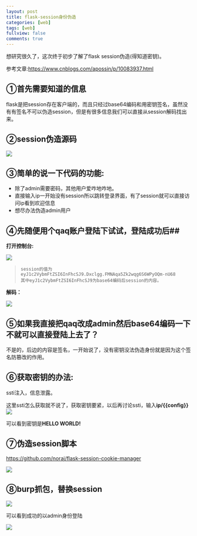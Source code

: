 ```yaml
---
layout: post
title: flask-session身份伪造
categories: [web]
tags: [web]
fullview: false
comments: true
---
```


想研究很久了，这次终于初步了解了flask session伪造(得知道密钥)。  

参考文章:https://www.cnblogs.com/apossin/p/10083937.html  

## ①首先需要知道的信息   

flask是把session存在客户端的，而且只经过base64编码和用密钥签名，虽然没有有签名不可以伪造session，但是有很多信息我们可以直接从session解码找出来。  

## ②session伪造源码  ##


![](https://i.imgur.com/yGUkmP0.png)    

## ③简单的说一下代码的功能: ##  




- 除了admin需要密码，其他用户爱咋地咋地。
- 直接输入ip一开始没有session所以跳转登录界面，有了session就可以直接访问ip看到欢迎信息
- 想尽办法伪造admin用户  

## ④先随便用个qaq账户登陆下试试，登陆成功后##
    
**打开控制台:**  

![](https://i.imgur.com/jy5yv3T.png)

>     session的值为eyJ1c2VybmFtZSI6InFhcSJ9.Dxclgg.FMNAqa5Zk2wqg6S6WPyOQm-nU68  
>     其中eyJ1c2VybmFtZSI6InFhcSJ9为base64编码后session的内容。  

**解码：**  
 
![](https://i.imgur.com/S1h2W1v.png)  

## ⑤如果我直接把qaq改成admin然后base64编码一下不就可以直接登陆上去了？   

不是的，后边的内容是签名，一开始说了，没有密钥没法伪造身份就是因为这个签名防篡改的作用。  

## ⑥获取密钥的办法:   
ssti注入，信息泄露。  

这里ssti怎么获取就不说了，获取密钥要紧，以后再讨论ssti，输入**ip/{{config}}**  
![](https://i.imgur.com/wSZi5T1.png)  

可以看到密钥是**HELLO WORLD!**  

## ⑦伪造session脚本   ##
https://github.com/noraj/flask-session-cookie-manager    

![](https://i.imgur.com/vsjGbYc.png)  

## ⑧burp抓包，替换session   ##
  

![](https://i.imgur.com/CH1mE76.png)  

可以看到成功的以admin身份登陆  

![](https://i.imgur.com/CWKOd8E.png)